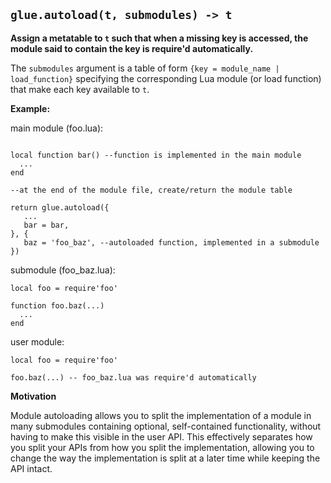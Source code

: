## `glue.autoload(t, submodules) -> t` ##

**Assign a metatable to `t` such that when a missing key is accessed, the module said to contain the key is require'd automatically.**

The `submodules` argument is a table of form `{key = module_name | load_function}` specifying the corresponding Lua module (or load function) that make each key available to `t`.

**Example:**

main module (foo.lua):
```

local function bar() --function is implemented in the main module
  ...
end

--at the end of the module file, create/return the module table

return glue.autoload({
   ...
   bar = bar,
}, {
   baz = 'foo_baz', --autoloaded function, implemented in a submodule
})
```

submodule (foo\_baz.lua):
```
local foo = require'foo'

function foo.baz(...)
  ...
end
```

user module:
```
local foo = require'foo'

foo.baz(...) -- foo_baz.lua was require'd automatically
```

**Motivation**

Module autoloading allows you to split the implementation of a module in many submodules containing optional, self-contained functionality, without having to make this visible in the user API. This effectively separates how you split your APIs from how you split the implementation, allowing you to change the way the implementation is split at a later time while keeping the API intact.